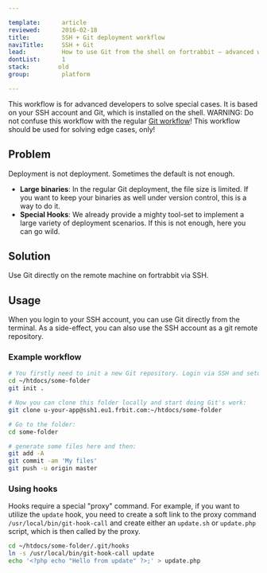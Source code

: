 ```yaml
---

template:      article
reviewed:      2016-02-18
title:         SSH + Git deployment workflow
naviTitle:     SSH + Git
lead:          How to use Git from the shell on fortrabbit — advanced worflow, special case.
dontList:      1
stack:        old
group:         platform

---
```


This workflow is for advanced developers to solve special cases. It is based on your SSH account and Git, which is installed on the shell. WARNING: Do not confuse this workflow with the regular [Git workflow](git-deployment)! This workflow should be used for solving edge cases, only!



## Problem

Deployment is not deployment. Sometimes the default is not enough.

* **Large binaries**: In the regular Git deployment, the file size is limited. If you want to keep your binaries as well under version control, this is a way to do it.
* **Special Hooks**: We already provide a mighty tool-set to implement a large variety of deployment scenarios. If this is not enough, here you can go wild.


## Solution

Use Git directly on the remote machine on fortrabbit via SSH.


## Usage

When you login to your SSH account, you can use Git directly from the terminal. As a side-effect, you can also use the SSH account as a git remote repository.


### Example workflow

```bash
# You firstly need to init a new Git repository. Login via SSH and setup an empty folder on the remote:
cd ~/htdocs/some-folder
git init .

# Now you can clone this folder locally and start doing Git's work:
git clone u-your-app@ssh1.eu1.frbit.com:~/htdocs/some-folder

# Go to the folder:
cd some-folder

# generate some files here and then:
git add -A
git commit -am 'My files'
git push -u origin master
```

### Using hooks

Hooks require a special "proxy" command. For example, if you want to utilize the `update` hook, you need to create a soft link to the proxy command `/usr/local/bin/git-hook-call` and create either an `update.sh` or `update.php` script, which is then called by the proxy.

```bash
cd ~/htdocs/some-folder/.git/hooks
ln -s /usr/local/bin/git-hook-call update
echo '<?php echo "Hello from update" ?>;' > update.php
```
